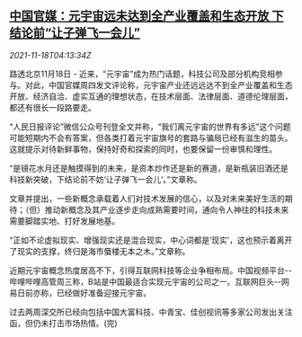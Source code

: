 <!--1637209863000-->
[中国官媒：元宇宙远未达到全产业覆盖和生态开放 下结论前“让子弹飞一会儿”](https://cn.reuters.com/article/china-state-media-metaverse-1118-thur-idCNKBS2I309K)
------

<div><i>2021-11-18T04:13:34Z</i></div><p>路透北京11月18日 - 近来，“元宇宙”成为热门话题，科技公司及部分机构竞相参与。对此，中国官媒周四发文评论称，元宇宙产业还远远达不到全产业覆盖和生态开放、经济自洽、虚实互通的理想状态，在技术层面、法律层面、道德伦理层面，都还有很长一段路要走。</p><p>“人民日报评论”微信公众号刊登全文并称，“我们离元宇宙的世界有多远”这个问题可能短期内不会有答案，但各类打着元宇宙旗号的套路与骗局已经有滋生的苗头。这就提示对待新鲜事物，保持好奇和探索的同时，也要保留一份审慎和理性。</p><p>“是镜花水月还是触摸得到的未来，是资本炒作还是新的赛道，是新瓶装旧酒还是科技新突破，下结论前不妨‘让子弹飞一会儿’。”文章称。</p><p>文章并提出，一些新概念承载着人们对技术发展的信心，以及对未来美好生活的期待；（但）推动新概念及其产业逐步走向成熟需要时间，通向令人神往的科技未来需要脚踏实地、打好发展地基。</p><p>“正如不论虚拟现实、增强现实还是混合现实，中心词都是‘现实’，这也预示着离开了现实的支撑，终归是海市蜃楼无本之木。”文章称。</p><p>近期元宇宙概念热度居高不下，引得互联网科技等企业争相布局。中国视频平台--哔哩哔哩高管周三称，B站是中国最适合实现元宇宙的公司之一。互联网巨头--网易日前亦称，已经做好准备迎接元宇宙。</p><p>过去两周深交所已经向包括中国大富科技、中青宝、佳创视讯等多家公司发出关注函，但仍未打击市场热情。(完) </p>
